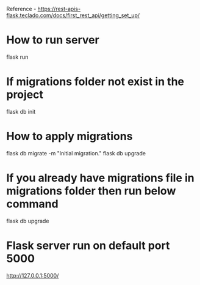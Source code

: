 Reference - https://rest-apis-flask.teclado.com/docs/first_rest_api/getting_set_up/

# How to run server
flask run

# If migrations folder not exist in the project
flask db init

# How to apply migrations
flask db migrate -m "Initial migration."
flask db upgrade

# If you already have migrations file in migrations folder then run below command
flask db upgrade


# Flask server run on default port 5000
http://127.0.0.1:5000/